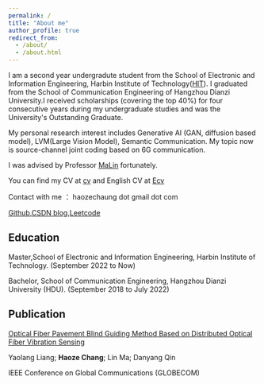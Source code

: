 ```yaml
---
permalink: /
title: "About me"
author_profile: true
redirect_from: 
  - /about/
  - /about.html
---
```


I am a second year undergradute student from the School of Electronic and Information Engineering, Harbin Institute of Technology([HIT](https://www.hit.edu.cn/)). I graduated from the School of Communication Engineering of Hangzhou Dianzi University.I received scholarships (covering the top 40%) for four consecutive years during my undergraduate studies and was the University's Outstanding Graduate.

My personal research interest includes Generative AI (GAN, diffusion based model), LVM(Large Vision Model), Semantic Communication. My topic now is source-channel joint coding based on 6G communication.

I was advised by Professor [MaLin](https://homepage.hit.edu.cn/malin) fortunately.

You can find my CV at [cv](./assets/latest.pdf) and English CV at [Ecv](./assets/cv_english.pdf)

Contact with me ： haozechaung dot gmail dot com 

[Github](https://github.com/WiGig11),[CSDN blog](https://blog.csdn.net/WiGig11?spm=1000.2115.3001.5343),[Leetcode](https://leetcode.cn/u/i3rave-montalcininka/)
## Education 
Master,School of Electronic and Information Engineering, Harbin Institute of Technology. (September 2022 to Now)

Bachelor, School of Communication Engineering, Hangzhou Dianzi University (HDU). (September 2018 to July 2022)

## Publication
[Optical Fiber Pavement Blind Guiding Method Based on Distributed Optical Fiber Vibration Sensing](https://ieeexplore.ieee.org/abstract/document/10437520)

Yaolang Liang; **Haoze Chang**; Lin Ma; Danyang Qin

IEEE Conference on Global Communications (GLOBECOM)


